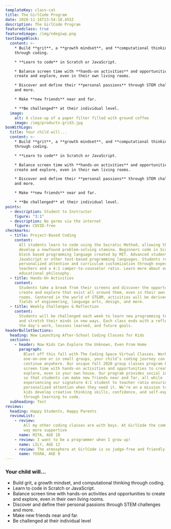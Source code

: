 ```yaml
---
templateKey: class-cat
title: The GirlCode Program
date: 2020-11-16T23:54:18.455Z
description: The GirlCode Program
featuredclass: true
featuredimage: /img/ndegiwp.png
textImageBlock:
  content: >-
    * Build **grit**, a **growth mindset**, and **computational thinking**
    through coding.

    * **Learn to code** in Scratch or JavaScript.

    * Balance screen time with **hands-on activities** and opportunities to
    create and explore, even in their own living rooms.

    * Discover and define their **personal passions** through STEM challenges
    and more.

    * Make **new friends** near and far.

    * **Be challenged** at their individual level.
  image:
    alt: A close-up of a paper filter filled with ground coffee
    image: /img/products-grid3.jpg
boxWithLogo:
  title: Your child will...
  content: >-
    * Build **grit**, a **growth mindset**, and **computational thinking**
    through coding.

    * **Learn to code** in Scratch or JavaScript.

    * Balance screen time with **hands-on activities** and opportunities to
    create and explore, even in their own living rooms.

    * Discover and define their **personal passions** through STEM challenges
    and more.

    * Make **new friends** near and far.

    * **Be challenged** at their individual level.
points:
  - description: Student to Instructor
    figure: "3:1"
  - description: No germs via the internet
    figure: COVID-free
checkmarks:
  - title: Project-Based Coding
    content:
      All students learn to code using the Socratic Method, allowing them to
      develop a newfound problem-solving stamina.​​ Beginners code in Scratch, a
      block based programming language created by MIT. Advanced students code in
      JavaScript or other text-based programming languages. Students receive
      personalized attention and curriculum customization through experienced
      teachers and a 4:1 camper-to-counselor ratio. Learn more about our
      educational philosophy.
  - title: Hands-On Activities
    content:
      Students take a break from their screens and discover the opportunities to
      create and explore that exist all around them, even in their own living
      rooms. Centered in the world of STEAM, activities will be derived from the
      fields of engineering, language arts, design, and more.
  - title: Weekly Challenges & Reflection
    content:
      Students will be challenged each week to learn new programming techniques
      and stretch their minds in new ways. Each class ends with a reflection on
      the day's work, lessons learned, and future goals.
headerBulletSections:
  heading: Now Launching After-School Coding Classes for Kids
  sections:
    - header: Now Kids Can Explore the Unknown, Even From Home
      paragraph:
        Blast off this fall with The Coding Space Virtual Classes. Working
        one-on-one or in small groups, your child’s coding journey can now
        continue anywhere. Our unique fall 2020 group classes program balances
        screen time with hands-on activities and opportunities to create and
        explore, even in your own house. Our program provides social interaction
        so that students can make new friends near and far, all while
        experiencing our signature 4:1 student to teacher ratio ensuring
        personalized attention when they need it. We’re on a mission to help
        kids develop creative thinking skills, confidence, and self-expression
        through learning to code.
  subheading: Test
reviews:
  heading: Happy Students, Happy Parents
  reviewList:
    - review:
        All my other coding classes are with boys. At GirlCode the community is
        way more supportive
      name: RIYA, AGE 10
    - review: I want to be a programmer when I grow up!
      name: LILY, AGE 12
    - review: The atmosphere at GirlCode is so judge-free and friendly!
      name: YUSRA, AGE 9
---
```


### Your child will...

- Build grit, a growth mindset, and computational thinking through coding.
- Learn to code in Scratch or JavaScript.
- Balance screen time with hands-on activities and opportunities to create and
  explore, even in their own living rooms.
- Discover and define their personal passions through STEM challenges and more.
- Make new friends near and far.
- Be challenged at their individual level
